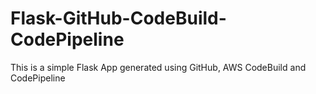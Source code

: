 # Flask-GitHub-CodeBuild-CodePipeline
This is a simple Flask App generated using GitHub, AWS CodeBuild and CodePipeline
